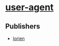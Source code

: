# [user-agent](https://pypi.org/project/user-agent)



## Publishers
- [lorien](https://pypi.org/user/lorien)


